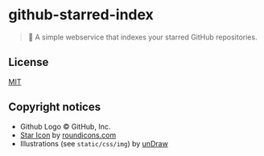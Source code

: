 # github-starred-index

> :stars: A simple webservice that indexes your starred GitHub repositories.

## License

[MIT](LICENSE)

## Copyright notices

- Github Logo &copy; GitHub, Inc.
- [Star Icon](https://www.iconfinder.com/icons/1679614/bright_christmas_decorate_decoration_favourite_light_star_icon) by [roundicons.com](https://roundicons.com/)
- Illustrations (see `static/css/img`) by [unDraw](https://undraw.co/)
